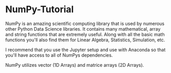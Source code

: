 # NumPy-Tutorial

NumPy is an amazing scientific computing library that is used by numerous other Python Data Science libraries. It contains many mathematical, array and string functions that are extremely useful. Along with all the basic math functions you'll also find them for Linear Algebra, Statistics, Simulation, etc.

I recommend that you use the Jupyter setup and use with Anaconda so that you'll have access to all of NumPys dependencies.

NumPy utilizes vector (1D Arrays) and matrice arrays (2D Arrays).